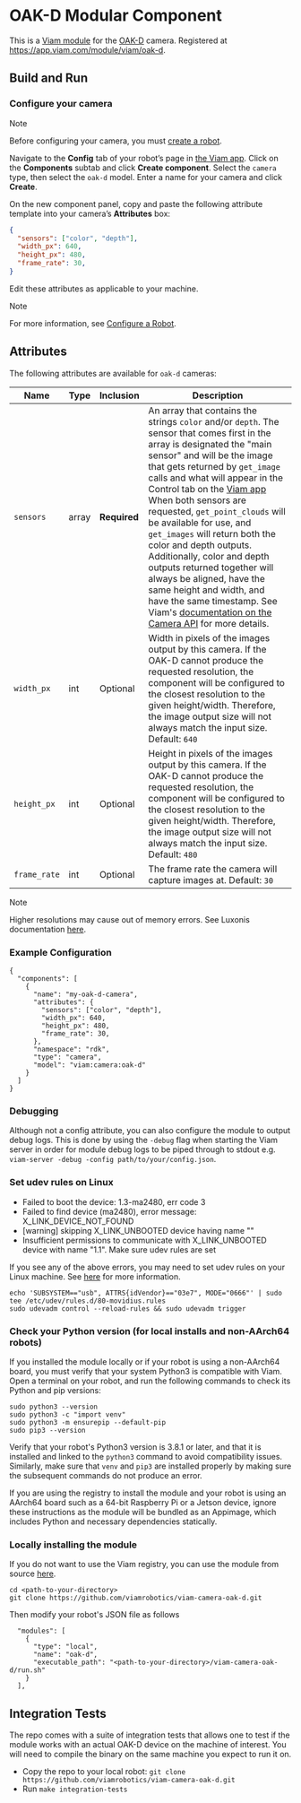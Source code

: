 # OAK-D Modular Component

This is a [Viam module](https://docs.viam.com/manage/configuration/#modules) for the [OAK-D](https://shop.luxonis.com/products/oak-d) camera. Registered at https://app.viam.com/module/viam/oak-d.

## Build and Run

### Configure your camera

> [!NOTE]  
> Before configuring your camera, you must [create a robot](https://docs.viam.com/manage/fleet/robots/#add-a-new-robot).

Navigate to the **Config** tab of your robot’s page in [the Viam app](https://app.viam.com/).
Click on the **Components** subtab and click **Create component**.
Select the `camera` type, then select the `oak-d` model.
Enter a name for your camera and click **Create**.

On the new component panel, copy and paste the following attribute template into your camera’s **Attributes** box:

```json
{
  "sensors": ["color", "depth"],
  "width_px": 640,
  "height_px": 480,
  "frame_rate": 30,
}
```

Edit these attributes as applicable to your machine. 

> [!NOTE]  
> For more information, see [Configure a Robot](https://docs.viam.com/manage/configuration/).

## Attributes

The following attributes are available for `oak-d` cameras:

| Name | Type | Inclusion | Description |
| ---- | ---- | --------- | ----------- |
| `sensors` | array | **Required** | An array that contains the strings `color` and/or `depth`. The sensor that comes first in the array is designated the "main sensor" and will be the image that gets returned by `get_image` calls and what will appear in the Control tab on the [Viam app](https://app.viam.com) When both sensors are requested, `get_point_clouds` will be available for use, and `get_images` will return both the color and depth outputs. Additionally, color and depth outputs returned together will always be aligned, have the same height and width, and have the same timestamp. See Viam's [documentation on the Camera API](https://docs.viam.com/components/camera/#api) for more details.  |
| `width_px` | int | Optional | Width in pixels of the images output by this camera. If the OAK-D cannot produce the requested resolution, the component will be configured to the closest resolution to the given height/width. Therefore, the image output size will not always match the input size. Default: `640` |
| `height_px` | int | Optional | Height in pixels of the images output by this camera. If the OAK-D cannot produce the requested resolution, the component will be configured to the closest resolution to the given height/width. Therefore, the image output size will not always match the input size. Default: `480` |
| `frame_rate` | int | Optional | The frame rate the camera will capture images at. Default: `30` |

> [!NOTE]  
> Higher resolutions may cause out of memory errors. See Luxonis documentation [here](https://docs.luxonis.com/projects/api/en/latest/tutorials/ram_usage/.).

### Example Configuration

```
{
  "components": [
    {
      "name": "my-oak-d-camera",
      "attributes": {
        "sensors": ["color", "depth"],
        "width_px": 640,
        "height_px": 480,
        "frame_rate": 30,
      },
      "namespace": "rdk",
      "type": "camera",
      "model": "viam:camera:oak-d"
    }
  ]
}
```

### Debugging

Although not a config attribute, you can also configure the module to output debug logs.
This is done by using the `-debug` flag when starting the Viam server in order for module debug logs to be piped through to stdout e.g. `viam-server -debug -config path/to/your/config.json`.

### Set udev rules on Linux

- Failed to boot the device: 1.3-ma2480, err code 3
- Failed to find device (ma2480), error message: X_LINK_DEVICE_NOT_FOUND
- [warning] skipping X_LINK_UNBOOTED device having name "<error>"
- Insufficient permissions to communicate with X_LINK_UNBOOTED device with name "1.1". Make sure udev rules are set

If you see any of the above errors, you may need to set udev rules on your Linux machine. See [here](https://docs.luxonis.com/en/latest/pages/troubleshooting/?highlight=udev#udev-rules-on-linux) for more information.

```console
echo 'SUBSYSTEM=="usb", ATTRS{idVendor}=="03e7", MODE="0666"' | sudo tee /etc/udev/rules.d/80-movidius.rules
sudo udevadm control --reload-rules && sudo udevadm trigger
```

### Check your Python version (for local installs and non-AArch64 robots)

If you installed the module locally or if your robot is using a non-AArch64 board, you must verify that your system Python3 is compatible with Viam. Open a terminal on your robot, and run the following commands to check its Python and pip versions:

```console
sudo python3 --version
sudo python3 -c "import venv"
sudo python3 -m ensurepip --default-pip
sudo pip3 --version
```

Verify that your robot's Python3 version is 3.8.1 or later, and that it is installed and linked to the `python3` command to avoid compatibility issues.
Similarly, make sure that `venv` and `pip3` are installed properly by making sure the subsequent commands do not produce an error.

If you are using the registry to install the module and your robot is using an AArch64 board such as a 64-bit Raspberry Pi or a Jetson device, ignore these instructions as the module will be bundled as an Appimage, which includes Python and necessary dependencies statically.

### Locally installing the module

If you do not want to use the Viam registry, you can use the module from source [here](https://github.com/viamrobotics/viam-camera-oak-d).

```console
cd <path-to-your-directory>
git clone https://github.com/viamrobotics/viam-camera-oak-d.git
```

Then modify your robot's JSON file as follows

```
  "modules": [
    {
      "type": "local",
      "name": "oak-d",
      "executable_path": "<path-to-your-directory>/viam-camera-oak-d/run.sh"
    }
  ],
```

## Integration Tests

The repo comes with a suite of integration tests that allows one to test if the module works with an actual OAK-D device on the machine of interest. You will need to compile the binary on the same machine you expect to run it on.

- Copy the repo to your local robot: `git clone https://github.com/viamrobotics/viam-camera-oak-d.git`
- Run `make integration-tests`
